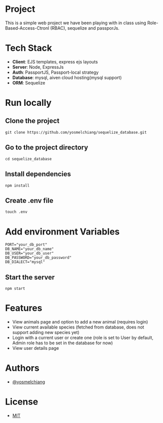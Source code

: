# Project
This is a simple web project we have been playing with in class using Role-Based-Access-Ctronl (RBAC), sequelize and passporJs.

# Tech Stack
- **Client**: EJS templates, express ejs layouts
- **Server**: Node, ExpressJs
- **Auth**: PassportJS, Passport-local strategy
- **Database**: mysql, aiven cloud hosting(mysql support)
- **ORM**: Sequelize

# Run locally

## Clone the project 
```
git clone https://github.com/yosmelchiang/sequelize_database.git
```

## Go to the project directory
```
cd sequelize_database
```

## Install dependencies
```
npm install
```

## Create .env file
```
touch .env
```

# Add environment Variables
```
PORT="your_db_port"
DB_NAME="your_db_name"
DB_USER="your_db_user"
DB_PASSWORD="your_db_password"
DB_DIALECT="mysql"
```

## Start the server
```
npm start
```

# Features
- View animals page and option to add a new animal (requires login)
- View current available species (fetched from database, does not support adding new species yet)
- Login with a current user or create one (role is set to User by default, Admin role has to be set in the database for now)
- View user details page

# Authors
- [@yosmelchiang](https://www.github.com/yosmelchiang)

# License
- [MIT](https://www.choosealicense.com/licenses/mit)
